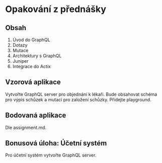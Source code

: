 # Opakování z přednášky

## Obsah

1. Úvod do GraphQL
2. Dotazy
3. Mutace
4. Architektury s GraphQL
5. Juniper
6. Integrace do Actix

## Vzorová aplikace
Vytvořte GraphQL server pro objednání k lékaři. Bude obsahovat schéma pro výpis schůzek a mutaci pro založení schůzky. Přidejte playground.

## Bodovaná aplikace
Dle assignment.md.

## Bonusová úloha: Účetní systém
Pro účetní systém vytvořte GraphQL server.

